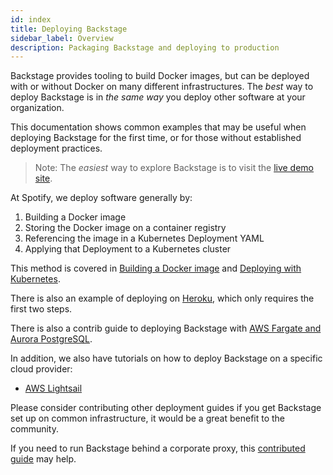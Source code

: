 ```yaml
---
id: index
title: Deploying Backstage
sidebar_label: Overview
description: Packaging Backstage and deploying to production
---
```


Backstage provides tooling to build Docker images, but can be deployed with or
without Docker on many different infrastructures. The _best_ way to deploy
Backstage is in _the same way_ you deploy other software at your organization.

This documentation shows common examples that may be useful when deploying
Backstage for the first time, or for those without established deployment
practices.

> Note: The _easiest_ way to explore Backstage is to visit the
> [live demo site](https://demo.backstage.io).

At Spotify, we deploy software generally by:

1. Building a Docker image
2. Storing the Docker image on a container registry
3. Referencing the image in a Kubernetes Deployment YAML
4. Applying that Deployment to a Kubernetes cluster

This method is covered in [Building a Docker image](docker.md) and
[Deploying with Kubernetes](k8s.md).

There is also an example of deploying on [Heroku](heroku.md), which only
requires the first two steps.

There is also a contrib guide to deploying Backstage with
[AWS Fargate and Aurora PostgreSQL](https://github.com/backstage/backstage/blob/master/contrib/docs/tutorials/aws-fargate-deployment.md).

In addition, we also have tutorials on how to deploy Backstage on a specific cloud provider:

- [AWS Lightsail](pulumi/aws.md)

Please consider contributing other deployment guides if you get Backstage set up
on common infrastructure, it would be a great benefit to the community.

If you need to run Backstage behind a corporate proxy, this
[contributed guide](https://github.com/backstage/backstage/blob/master/contrib/docs/tutorials/help-im-behind-a-corporate-proxy.md)
may help.
